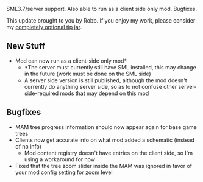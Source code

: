 SML3.7/server support. Also able to run as a client side only mod. Bugfixes.




This update brought to you by Robb.
If you enjoy my work, please consider my [completely optional tip jar](https://ko-fi.com/robb4).

## New Stuff

- Mod can now run as a client-side only mod*
  - *The server must currently still have SML installed, this may change in the future (work must be done on the SML side)
  - A server side version is still published, although the mod doesn't currently do anything server side, so as to not confuse other server-side-required mods that may depend on this mod

## Bugfixes

- MAM tree progress information should now appear again for base game trees
- Clients now get accurate info on what mod added a schematic (instead of no info)
  - Mod content registry doesn't have entries on the client side, so I'm using a workaround for now
- Fixed that the tree zoom slider inside the MAM was ignored in favor of your mod config setting for zoom level
